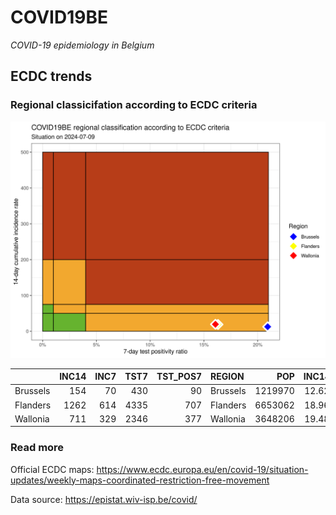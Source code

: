 
# COVID19BE

*COVID-19 epidemiology in Belgium*

## ECDC trends

### Regional classicifation according to ECDC criteria

![](COVID9BE-ecdc-trend.png)

|          | INC14 | INC7 | TST7 | TST\_POS7 | REGION   |     POP | INC14\_RT |       PR7 |          GR |
| :------- | ----: | ---: | ---: | --------: | :------- | ------: | --------: | --------: | ----------: |
| Brussels |   154 |   70 |  430 |        90 | Brussels | 1219970 |  12.62326 | 0.2093023 | \-0.1666667 |
| Flanders |  1262 |  614 | 4335 |       707 | Flanders | 6653062 |  18.96871 | 0.1630911 | \-0.0524691 |
| Wallonia |   711 |  329 | 2346 |       377 | Wallonia | 3648206 |  19.48903 | 0.1606991 | \-0.1387435 |

### Read more

Official ECDC maps:
<https://www.ecdc.europa.eu/en/covid-19/situation-updates/weekly-maps-coordinated-restriction-free-movement>

Data source: <https://epistat.wiv-isp.be/covid/>
